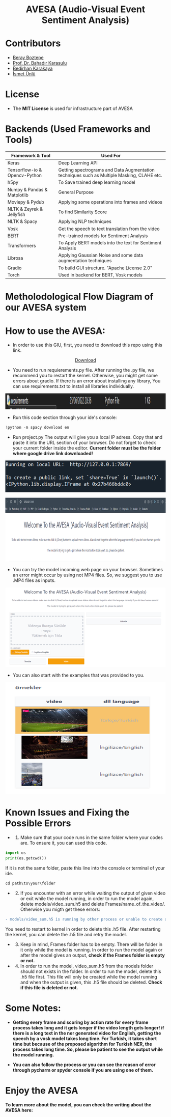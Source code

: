 <h1 align="center">AVESA (Audio-Visual Event Sentiment Analysis)</h1>

# Contributors
- <a href="https://github.com/berayboztepe" target="_blank">Beray Boztepe</a>
- <a href="https://scholar.google.com.tr/citations?user=NEhs3ttTIzkC&hl=tr" target="_blank">Prof. Dr. Bahadır Karasulu</a>
- <a href="https://github.com/bedirhankrkya/AVESA" target="_blank">Bedirhan Karakaya</a>
- <a href="https://github.com/ismetnl/AVESA" target="_blank">İsmet Ünlü</a>

# License
- The **MIT License** is used for infrastructure part of AVESA

# Backends (Used Frameworks and Tools)
| Framework & Tool | Used For |
| ------------- | ------------- |
| Keras  | Deep Learning API  |
| Tensorflow-io & Opencv-Python | Getting spectrograms and Data Augmentation techniques such as Multiple Masking, CLAHE etc.  |
| h5py | To Save trained deep learning model |
| Numpy & Pandas & Matplotlib | General Purpose |
| Moviepy & Pydub | Applying some operations into frames and videos |
| NLTK & Zeyrek & Jellyfish | To find Similarity Score |
| NLTK & Spacy | Applying NLP techniques |
| Vosk | Get the speech to text translation from the video |
| BERT | Pre-trained models for Sentiment Analysis |
| Transformers | To Apply BERT models into the text for Sentiment Analysis |
| Librosa | Applying Gaussian Noise and some data augmentation techniques  |
| Gradio | To build GUI structure. "Apache License 2.0" |
| Torch | Used in backend for BERT, Vosk models |

# Metholodological Flow Diagram of our AVESA system

# How to use the AVESA:

- In order to use this GIU, first, you need to download this repo using this link.

<p align="center">
<a href="https://drive.google.com/drive/folders/1lvji1kKgQv_u-3GwBAYEgt-KuX0ei6yX?usp=sharing" target="_blank">Download</a>
</p>
 
- You need to run requierements.py file. After running the .py file, we recommend you to restart the kernel. Otherwise, you might get some errors about gradio. If there is an error about installing any library, You can use requirements.txt to install all libraries individually.

<p align="center">
<img src="img/reqirementsfile.png" width="600" height="50">
</p>

- Run this code section through your ide's console: 
```python
!python -m spacy download en
```

- Run project.py The output will give you a local IP adress. Copy that and paste it into the URL section of your browser. Do not forget to check your current folder inside the editor. **Current folder must be the folder where google drive link downloaded!**

<p align="center">
<img src="img/ip.png" width="600" height="100">
</p>

<p align="center">
<img src="img/paste.png" width="600" height="200">
</p>

- You can try the model incoming web page on your browser. Sometimes an error might occur by using not MP4 files. So, we suggest you to use .MP4 files as inputs.

<p align="center">
<img src="img/GIU.png" width="600" height="250">
</p>

- You can also start with the examples that was provided to you.

<p align="center">
<img src="img/samples.png" width="600" height="350">
</p>


# Known Issues and Fixing the Possible Errors

- 1) Make sure that your code runs in the same folder where your codes are. To ensure it, you can used this code.
```python
import os
print(os.getcwd())
```
If it is not the same folder, paste this line into the console or terminal of your ide.
```python
cd path\to\your\folder
```

- 2) If you encounter with an error while waiting the output of given video or exit while the model running, in order to run the model again, delete models/video_sum.h5 and delete Frames/name_of_the_video/. Otherwise you migth get these errors:
```diff
- models/video_sum.h5 is running by other process or unable to create a file, the file models/video_sum.h5 already exits:
```
You need to restart to kernel in order to delete this .h5 file. After restarting the kernel, you can delete the .h5 file and retry the model.

- 3) Keep in mind, Frames folder has to be empty. There will be folder in it only while the model is running. In order to run the model again or after the model gives an output, **check if the Frames folder is empty or not.**

- 4) In order to run the model, video_sum.h5 from the models folder should not exists in the folder. In order to run the model, delete this .h5 file first. This file will only be created while the model running and when the output is given, this .h5 file should be deleted. **Check if this file is deleted or not.**

# Some Notes:

- **Getting every frame and scoring by action rate for every frame process takes long and it gets longer if the video length gets longer! if there is a long text in the ner generated video for English, getting the speech by a vosk model takes long time. For Turkish, it takes short time but because of the proposed algorithm for Turkish NER, the process takes long time. So, please be patient to see the output while the model running.** 

- **You can also follow the process or you can see the reason of error through pycharm or spyder console if you are using one of them.**


# Enjoy the AVESA

**To learn more about the model, you can check the writing about the AVESA here:**
